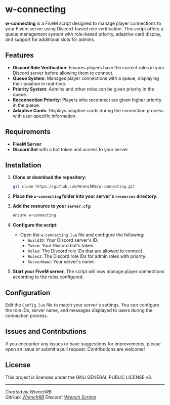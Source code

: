 # w-connecting

**w-connecting** is a FiveM script designed to manage player connections to your Fivem server using Discord-based role verification. This script offers a queue management system with role-based priority, adaptive card display, and support for additional slots for admins.

## Features

- **Discord Role Verification**: Ensures players have the correct roles in your Discord server before allowing them to connect.
- **Queue System**: Manages player connections with a queue, displaying their position in real-time.
- **Priority System**: Admins and other roles can be given priority in the queue.
- **Reconnection Priority**: Players who reconnect are given higher priority in the queue.
- **Adaptive Cards**: Displays adaptive cards during the connection process with user-specific information.

## Requirements

- **FiveM Server**
- **Discord Bot** with a bot token and access to your server

## Installation

1. **Clone or download the repository:**

    ```bash
    git clone https://github.com/WrenchRB/w-connecting.git
    ```

2. **Place the `w-connecting` folder into your server's `resources` directory.**

3. **Add the resource to your `server.cfg`:**

    ```bash
    ensure w-connecting
    ```

4. **Configure the script:**
   
   - Open the `w-connecting.lua` file and configure the following:
     - `GuildID`: Your Discord server's ID.
     - `Token`: Your Discord bot's token.
     - `Roles`: The Discord role IDs that are allowed to connect.
     - `Roles2`: The Discord role IDs for admin roles with priority.
     - `ServerName`: Your server's name.

5. **Start your FiveM server.** The script will now manage player connections according to the roles configured.

## Configuration

Edit the `Config.lua` file to match your server's settings. You can configure the role IDs, server name, and messages displayed to users during the connection process.

## Issues and Contributions

If you encounter any issues or have suggestions for improvements, please open an issue or submit a pull request. Contributions are welcome!

## License

This project is licensed under the GNU GENERAL PUBLIC LICENSE v3.

---

*Created by WrenchRB*  
*GitHub: [WrenchRB](https://github.com/WrenchRB)*
*Discord: [Wrench Scripts](https://discord.gg/RBjWGACJzW)*
